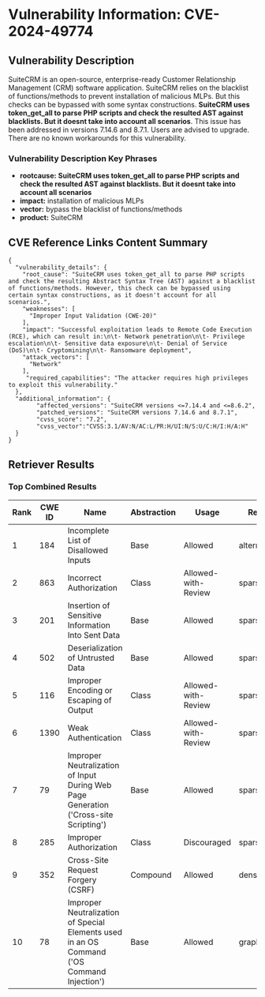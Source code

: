 # Vulnerability Information: CVE-2024-49774

## Vulnerability Description
SuiteCRM is an open-source, enterprise-ready Customer Relationship Management (CRM) software application. SuiteCRM relies on the blacklist of functions/methods to prevent installation of malicious MLPs. But this checks can be bypassed with some syntax constructions. **SuiteCRM uses token_get_all to parse PHP scripts and check the resulted AST against blacklists. But it doesnt take into account all scenarios**. This issue has been addressed in versions 7.14.6 and 8.7.1. Users are advised to upgrade. There are no known workarounds for this vulnerability.

### Vulnerability Description Key Phrases
- **rootcause:** **SuiteCRM uses token_get_all to parse PHP scripts and check the resulted AST against blacklists. But it doesnt take into account all scenarios**
- **impact:** installation of malicious MLPs
- **vector:** bypass the blacklist of functions/methods
- **product:** SuiteCRM

## CVE Reference Links Content Summary
```
{
  "vulnerability_details": {
    "root_cause": "SuiteCRM uses token_get_all to parse PHP scripts and check the resulting Abstract Syntax Tree (AST) against a blacklist of functions/methods. However, this check can be bypassed using certain syntax constructions, as it doesn't account for all scenarios.",
    "weaknesses": [
      "Improper Input Validation (CWE-20)"
    ],
    "impact": "Successful exploitation leads to Remote Code Execution (RCE), which can result in:\n\t- Network penetration\n\t- Privilege escalation\n\t- Sensitive data exposure\n\t- Denial of Service (DoS)\n\t- Cryptomining\n\t- Ransomware deployment",
    "attack_vectors": [
      "Network"
    ],
     "required_capabilities": "The attacker requires high privileges to exploit this vulnerability."
  },
  "additional_information": {
        "affected_versions": "SuiteCRM versions <=7.14.4 and <=8.6.2",
        "patched_versions": "SuiteCRM versions 7.14.6 and 8.7.1",
        "cvss_score": "7.2",
        "cvss_vector":"CVSS:3.1/AV:N/AC:L/PR:H/UI:N/S:U/C:H/I:H/A:H"
  }
}
```

## Retriever Results

### Top Combined Results

| Rank | CWE ID | Name | Abstraction | Usage  | Retrievers | Individual Scores |
|------|--------|------|-------------|-------|------------|-------------------|
| 1 | 184 | Incomplete List of Disallowed Inputs | Base | Allowed | alternate_terms | 0.800 |
| 2 | 863 | Incorrect Authorization | Class | Allowed-with-Review | sparse | 0.470 |
| 3 | 201 | Insertion of Sensitive Information Into Sent Data | Base | Allowed | sparse | 0.469 |
| 4 | 502 | Deserialization of Untrusted Data | Base | Allowed | sparse | 0.458 |
| 5 | 116 | Improper Encoding or Escaping of Output | Class | Allowed-with-Review | sparse | 0.443 |
| 6 | 1390 | Weak Authentication | Class | Allowed-with-Review | sparse | 0.442 |
| 7 | 79 | Improper Neutralization of Input During Web Page Generation ('Cross-site Scripting') | Base | Allowed | sparse | 0.438 |
| 8 | 285 | Improper Authorization | Class | Discouraged | sparse | 0.438 |
| 9 | 352 | Cross-Site Request Forgery (CSRF) | Compound | Allowed | dense | 0.496 |
| 10 | 78 | Improper Neutralization of Special Elements used in an OS Command ('OS Command Injection') | Base | Allowed | graph | 0.002 |

